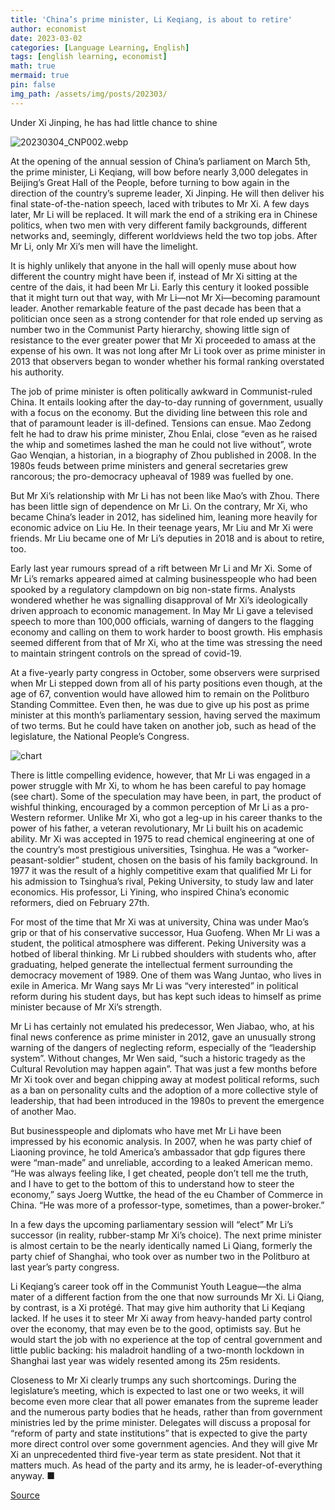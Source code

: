 ```yaml
---
title: 'China’s prime minister, Li Keqiang, is about to retire'
author: economist
date: 2023-03-02
categories: [Language Learning, English]
tags: [english learning, economist]
math: true
mermaid: true
pin: false
img_path: /assets/img/posts/202303/
---
```



Under Xi Jinping, he has had little chance to shine

![20230304_CNP002.webp](20230304_CNP002.webp)

At the opening of the annual session of China’s parliament on March 5th, the prime minister, Li Keqiang, will bow before nearly 3,000 delegates in Beijing’s Great Hall of the People, before turning to bow again in the direction of the country’s supreme leader, Xi Jinping. He will then deliver his final state-of-the-nation speech, laced with tributes to Mr Xi. A few days later, Mr Li will be replaced. It will mark the end of a striking era in Chinese politics, when two men with very different family backgrounds, different networks and, seemingly, different worldviews held the two top jobs. After Mr Li, only Mr Xi’s men will have the limelight.

It is highly unlikely that anyone in the hall will openly muse about how different the country might have been if, instead of Mr Xi sitting at the centre of the dais, it had been Mr Li. Early this century it looked possible that it might turn out that way, with Mr Li—not Mr Xi—becoming paramount leader. Another remarkable feature of the past decade has been that a politician once seen as a strong contender for that role ended up serving as number two in the Communist Party hierarchy, showing little sign of resistance to the ever greater power that Mr Xi proceeded to amass at the expense of his own. It was not long after Mr Li took over as prime minister in 2013 that observers began to wonder whether his formal ranking overstated his authority.

The job of prime minister is often politically awkward in Communist-ruled China. It entails looking after the day-to-day running of government, usually with a focus on the economy. But the dividing line between this role and that of paramount leader is ill-defined. Tensions can ensue. Mao Zedong felt he had to draw his prime minister, Zhou Enlai, close “even as he raised the whip and sometimes lashed the man he could not live without”, wrote Gao Wenqian, a historian, in a biography of Zhou published in 2008. In the 1980s feuds between prime ministers and general secretaries grew rancorous; the pro-democracy upheaval of 1989 was fuelled by one.

But Mr Xi’s relationship with Mr Li has not been like Mao’s with Zhou. There has been little sign of dependence on Mr Li. On the contrary, Mr Xi, who became China’s leader in 2012, has sidelined him, leaning more heavily for economic advice on Liu He. In their teenage years, Mr Liu and Mr Xi were friends. Mr Liu became one of Mr Li’s deputies in 2018 and is about to retire, too.

Early last year rumours spread of a rift between Mr Li and Mr Xi. Some of Mr Li’s remarks appeared aimed at calming businesspeople who had been spooked by a regulatory clampdown on big non-state firms. Analysts wondered whether he was signalling disapproval of Mr Xi’s ideologically driven approach to economic management. In May Mr Li gave a televised speech to more than 100,000 officials, warning of dangers to the flagging economy and calling on them to work harder to boost growth. His emphasis seemed different from that of Mr Xi, who at the time was stressing the need to maintain stringent controls on the spread of covid-19.

At a five-yearly party congress in October, some observers were surprised when Mr Li stepped down from all of his party positions even though, at the age of 67, convention would have allowed him to remain on the Politburo Standing Committee. Even then, he was due to give up his post as prime minister at this month’s parliamentary session, having served the maximum of two terms. But he could have taken on another job, such as head of the legislature, the National People’s Congress.

![chart](20230304_CNC169.avif)

There is little compelling evidence, however, that Mr Li was engaged in a power struggle with Mr Xi, to whom he has been careful to pay homage (see chart). Some of the speculation may have been, in part, the product of wishful thinking, encouraged by a common perception of Mr Li as a pro-Western reformer. Unlike Mr Xi, who got a leg-up in his career thanks to the power of his father, a veteran revolutionary, Mr Li built his on academic ability. Mr Xi was accepted in 1975 to read chemical engineering at one of the country’s most prestigious universities, Tsinghua. He was a “worker-peasant-soldier” student, chosen on the basis of his family background. In 1977 it was the result of a highly competitive exam that qualified Mr Li for his admission to Tsinghua’s rival, Peking University, to study law and later economics. His professor, Li Yining, who inspired China’s economic reformers, died on February 27th.

For most of the time that Mr Xi was at university, China was under Mao’s grip or that of his conservative successor, Hua Guofeng. When Mr Li was a student, the political atmosphere was different. Peking University was a hotbed of liberal thinking. Mr Li rubbed shoulders with students who, after graduating, helped generate the intellectual ferment surrounding the democracy movement of 1989. One of them was Wang Juntao, who lives in exile in America. Mr Wang says Mr Li was “very interested” in political reform during his student days, but has kept such ideas to himself as prime minister because of Mr Xi’s strength.

Mr Li has certainly not emulated his predecessor, Wen Jiabao, who, at his final news conference as prime minister in 2012, gave an unusually strong warning of the dangers of neglecting reform, especially of the “leadership system”. Without changes, Mr Wen said, “such a historic tragedy as the Cultural Revolution may happen again”. That was just a few months before Mr Xi took over and began chipping away at modest political reforms, such as a ban on personality cults and the adoption of a more collective style of leadership, that had been introduced in the 1980s to prevent the emergence of another Mao.

But businesspeople and diplomats who have met Mr Li have been impressed by his economic analysis. In 2007, when he was party chief of Liaoning province, he told America’s ambassador that gdp figures there were “man-made” and unreliable, according to a leaked American memo. “He was always feeling like, I get cheated, people don’t tell me the truth, and I have to get to the bottom of this to understand how to steer the economy,” says Joerg Wuttke, the head of the eu Chamber of Commerce in China. “He was more of a professor-type, sometimes, than a power-broker.”

In a few days the upcoming parliamentary session will “elect” Mr Li’s successor (in reality, rubber-stamp Mr Xi’s choice). The next prime minister is almost certain to be the nearly identically named Li Qiang, formerly the party chief of Shanghai, who took over as number two in the Politburo at last year’s party congress.

Li Keqiang’s career took off in the Communist Youth League—the alma mater of a different faction from the one that now surrounds Mr Xi. Li Qiang, by contrast, is a Xi protégé. That may give him authority that Li Keqiang lacked. If he uses it to steer Mr Xi away from heavy-handed party control over the economy, that may even be to the good, optimists say. But he would start the job with no experience at the top of central government and little public backing: his maladroit handling of a two-month lockdown in Shanghai last year was widely resented among its 25m residents.

Closeness to Mr Xi clearly trumps any such shortcomings. During the legislature’s meeting, which is expected to last one or two weeks, it will become even more clear that all power emanates from the supreme leader and the numerous party bodies that he heads, rather than from government ministries led by the prime minister. Delegates will discuss a proposal for “reform of party and state institutions” that is expected to give the party more direct control over some government agencies. And they will give Mr Xi an unprecedented third five-year term as state president. Not that it matters much. As head of the party and its army, he is leader-of-everything anyway. ■



[Source](https://www.economist.com/china/2023/03/02/chinas-prime-minister-li-keqiang-is-about-to-retire)